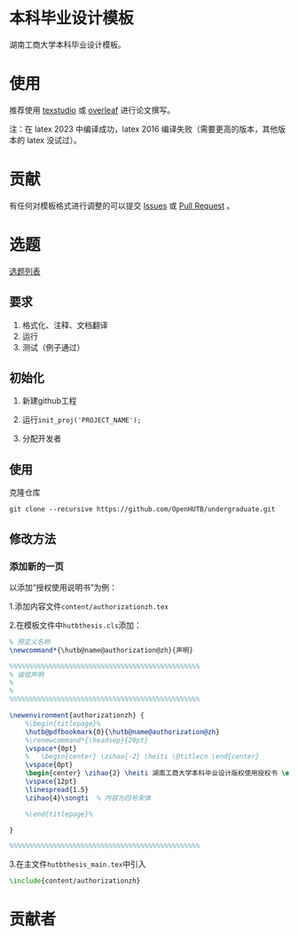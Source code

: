 # 本科毕业设计模板

湖南工商大学本科毕业设计模板。

# 使用
推荐使用 [texstudio](https://pan.baidu.com/s/1Is2-VR1z-tMYvmdinsVY_g?pwd=hutb) 或 [overleaf](https://cn.overleaf.com/) 进行论文撰写。

注：在 latex 2023 中编译成功，latex 2016 编译失败（需要更高的版本，其他版本的 latex 没试过）。

# 贡献
有任何对模板格式进行调整的可以提交 [Issues](https://github.com/OpenHUTB/undergraduate/issues) 或 [Pull Request](https://github.com/OpenHUTB/undergraduate/pulls) 。

# 选题
[选题列表](https://github.com/OpenHUTB/undergraduate/wiki/%E6%AF%95%E8%AE%BE%E9%80%89%E9%A2%98) 


## 要求
1. 格式化、注释、文档翻译
2. 运行
3. 测试（例子通过）


## 初始化

1. 新建github工程

2. 运行`init_proj('PROJECT_NAME');`

3. 分配开发者


## 使用
克隆仓库
```shell
git clone --recursive https://github.com/OpenHUTB/undergraduate.git
```

## 修改方法

### 添加新的一页

以添加“授权使用说明书”为例：

1.添加内容文件`content/authorizationzh.tex`

2.在模板文件中`hutbthesis.cls`添加：
```latex
% 预定义名称
\newcommand*{\hutb@name@authorization@zh}{声明}
```
```latex
%%%%%%%%%%%%%%%%%%%%%%%%%%%%%%%%%%%%%%%%%%%%%%%%
% 诚信声明
%
%
%%%%%%%%%%%%%%%%%%%%%%%%%%%%%%%%%%%%%%%%%%%%%%%%

\newenvironment{authorizationzh} {
	%\begin{titlepage}%
	\hutb@pdfbookmark{0}{\hutb@name@authorization@zh}
	%\renewcommand*{\headsep}{20pt}
	\vspace*{0pt}
	%	\begin{center} \zihao{-2} \heiti \@titlecn \end{center}
	\vspace{0pt}
	\begin{center} \zihao{2} \heiti 湖南工商大学本科毕业设计版权使用授权书 \end{center}  % 摘要为三号黑体
	\vspace{12pt}
	\linespread{1.5}
	\zihao{4}\songti  % 内容为四号宋体

	%\end{titlepage}%

}

%%%%%%%%%%%%%%%%%%%%%%%%%%%%%%%%%%%%%%%%%%%%%%%%
```

3.在主文件`hutbthesis_main.tex`中引入
```latex
\include{content/authorizationzh}
```

# 贡献者
